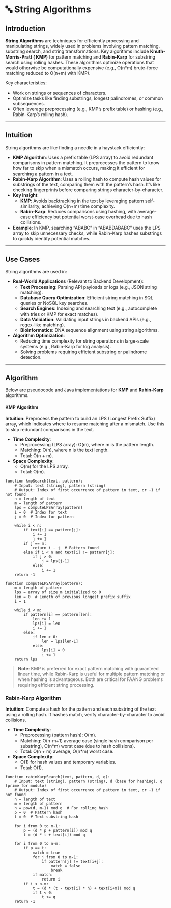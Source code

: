 # 🔤 String Algorithms

## Introduction

**String Algorithms** are techniques for efficiently processing and manipulating strings, widely used in problems
involving pattern matching, substring search, and string transformations. Key algorithms include **Knuth-Morris-Pratt (
KMP)** for pattern matching and **Rabin-Karp** for substring search using rolling hashes. These algorithms optimize
operations that would otherwise be computationally expensive (e.g., O(n*m) brute-force matching reduced to O(n+m) with
KMP).

Key characteristics:

- Work on strings or sequences of characters.
- Optimize tasks like finding substrings, longest palindromes, or common subsequences.
- Often leverage preprocessing (e.g., KMP’s prefix table) or hashing (e.g., Rabin-Karp’s rolling hash).

---

## Intuition

String algorithms are like finding a needle in a haystack efficiently:

- **KMP Algorithm**: Uses a prefix table (LPS array) to avoid redundant comparisons in pattern matching. It preprocesses
  the pattern to know how far to skip when a mismatch occurs, making it efficient for searching a pattern in a text.
- **Rabin-Karp Algorithm**: Uses a rolling hash to compute hash values for substrings of the text, comparing them with
  the pattern’s hash. It’s like checking fingerprints before comparing strings character-by-character.
- **Key Insight**:
    - **KMP**: Avoids backtracking in the text by leveraging pattern self-similarity, achieving O(n+m) time complexity.
    - **Rabin-Karp**: Reduces comparisons using hashing, with average-case efficiency but potential worst-case overhead
      due to hash collisions.
- **Example**: In KMP, searching “ABABC” in “ABABDABABC” uses the LPS array to skip unnecessary checks, while Rabin-Karp
  hashes substrings to quickly identify potential matches.

---

## Use Cases

String algorithms are used in:

- **Real-World Applications** (Relevant to Backend Development):
    - **Text Processing**: Parsing API payloads or logs (e.g., JSON string matching).
    - **Database Query Optimization**: Efficient string matching in SQL queries or NoSQL key searches.
    - **Search Engines**: Indexing and searching text (e.g., autocomplete with tries or KMP for exact matches).
    - **Data Validation**: Validating input strings in backend APIs (e.g., regex-like matching).
    - **Bioinformatics**: DNA sequence alignment using string algorithms.
- **Algorithm Optimization**:
    - Reducing time complexity for string operations in large-scale systems (e.g., Rabin-Karp for log analysis).
    - Solving problems requiring efficient substring or palindrome detection.

---

## Algorithm

Below are pseudocode and Java implementations for **KMP** and **Rabin-Karp** algorithms.

#### KMP Algorithm

**Intuition**: Preprocess the pattern to build an LPS (Longest Prefix Suffix) array, which indicates where to resume
matching after a mismatch. Use this to skip redundant comparisons in the text.

- **Time Complexity**:
    - Preprocessing (LPS array): O(m), where m is the pattern length.
    - Matching: O(n), where n is the text length.
    - Total: O(n + m).
- **Space Complexity**:
    - O(m) for the LPS array.
    - Total: O(m).

```
function kmpSearch(text, pattern):
    # Input: text (string), pattern (string)
    # Output: Index of first occurrence of pattern in text, or -1 if not found
    n = length of text
    m = length of pattern
    lps = computeLPSArray(pattern)
    i = 0  # Index for text
    j = 0  # Index for pattern

    while i < n:
        if text[i] == pattern[j]:
            i += 1
            j += 1
        if j == m:
            return i - j  # Pattern found
        else if i < n and text[i] != pattern[j]:
            if j > 0:
                j = lps[j-1]
            else:
                i += 1
    return -1

function computeLPSArray(pattern):
    m = length of pattern
    lps = array of size m initialized to 0
    len = 0  # Length of previous longest prefix suffix
    i = 1

    while i < m:
        if pattern[i] == pattern[len]:
            len += 1
            lps[i] = len
            i += 1
        else:
            if len > 0:
                len = lps[len-1]
            else:
                lps[i] = 0
                i += 1
    return lps
```

> **Note**: KMP is preferred for exact pattern matching with guaranteed linear time, while Rabin-Karp is useful for
> multiple pattern matching or when hashing is advantageous. Both are critical for FAANG problems requiring efficient
> string processing.

### Rabin-Karp Algorithm

**Intuition**: Compute a hash for the pattern and each substring of the text using a rolling hash. If hashes match,
verify character-by-character to avoid collisions.

- **Time Complexity**:
    - Preprocessing (pattern hash): O(m).
    - Matching: O(n-m+1) average case (single hash comparison per substring), O(n*m) worst case (due to hash
      collisions).
    - Total: O(n + m) average, O(n*m) worst case.
- **Space Complexity**:
    - O(1) for hash values and temporary variables.
    - Total: O(1).

```
function rabinKarpSearch(text, pattern, d, q):
    # Input: text (string), pattern (string), d (base for hashing), q (prime for modulo)
    # Output: Index of first occurrence of pattern in text, or -1 if not found
    n = length of text
    m = length of pattern
    h = pow(d, m-1) mod q  # For rolling hash
    p = 0  # Pattern hash
    t = 0  # Text substring hash

    for i from 0 to m-1:
        p = (d * p + pattern[i]) mod q
        t = (d * t + text[i]) mod q

    for i from 0 to n-m:
        if p == t:
            match = true
            for j from 0 to m-1:
                if pattern[j] != text[i+j]:
                    match = false
                    break
            if match:
                return i
        if i < n-m:
            t = (d * (t - text[i] * h) + text[i+m]) mod q
            if t < 0:
                t += q
    return -1
```